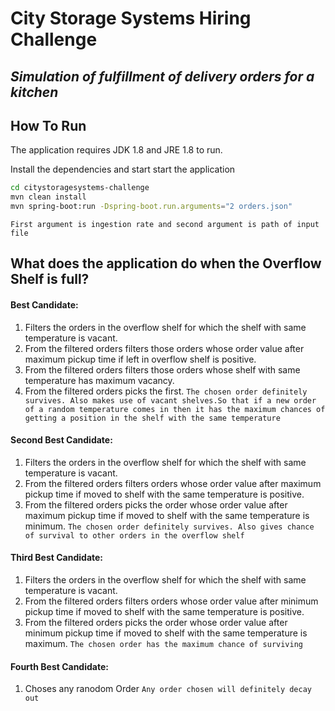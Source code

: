 # City Storage Systems Hiring Challenge
## _Simulation of fulfillment of delivery orders for a kitchen_

## How To Run

The application requires JDK 1.8 and JRE 1.8 to run.

Install the dependencies and start start the application

```sh
cd citystoragesystems-challenge
mvn clean install
mvn spring-boot:run -Dspring-boot.run.arguments="2 orders.json"
```
`First argument is ingestion rate and second argument is path of input file`

## What does the application do when the Overflow Shelf is full?
#### Best Candidate:
1. Filters the orders in the overflow shelf for which the shelf with same temperature is vacant.
2. From the filtered orders filters those orders whose order value after maximum pickup time if left in overflow shelf is positive.
3. From the filtered orders filters those orders whose shelf with same temperature has maximum vacancy.
4. From the filtered orders picks the first.
   `The chosen order definitely survives. Also makes use of vacant shelves.So that if a new order of a random temperature comes in then it has the maximum chances of getting a position in the shelf with the same temperature`
#### Second Best Candidate:
1. Filters the orders in the overflow shelf for which the shelf with same temperature is vacant.
2. From the filtered orders filters orders whose order value after maximum pickup time if moved to shelf with the same temperature is positive.
3. From the filtered orders picks the order whose order value after maximum pickup time if moved to shelf with the same temperature is minimum.
   `The chosen order definitely survives. Also gives chance of survival to other orders in the overflow shelf`
#### Third Best Candidate:
1. Filters the orders in the overflow shelf for which the shelf with same temperature is vacant.
2. From the filtered orders filters orders whose order value after minimum pickup time if moved to shelf with the same temperature is positive.
3. From the filtered orders picks the order whose order value after minimum pickup time if moved to shelf with the same temperature is maximum.
   `The chosen order has the maximum chance of surviving`
#### Fourth Best Candidate:
1. Choses any ranodom Order
   `Any order chosen will definitely decay out`